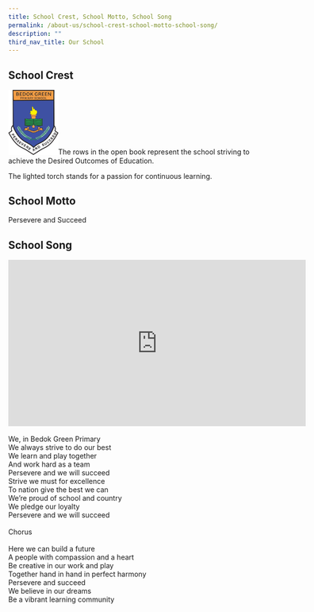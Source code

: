 ```yaml
---
title: School Crest, School Motto, School Song
permalink: /about-us/school-crest-school-motto-school-song/
description: ""
third_nav_title: Our School
---
```

School Crest
------------

<img src="/images/School%20Crest%20High%20Resolution.png" style="width:20%">The rows in the open book represent the school striving to achieve the Desired Outcomes of Education.

The lighted torch stands for a passion for continuous learning.

School Motto
------------

Persevere and Succeed  

School Song
-----------
<div style="text-align: center;"><iframe allowfullscreen="" allow="accelerometer; autoplay; clipboard-write; encrypted-media; gyroscope; picture-in-picture; web-share" frameborder="0" title="YouTube video player" src="https://www.youtube.com/embed/ERAIkFICcmU" height="335" width="600"></iframe></div>

We, in Bedok Green Primary&nbsp; <br>
We always strive to do our best&nbsp; &nbsp;<br>
We learn and play together <br>
And work hard as a team <br>
Persevere and we will succeed <br>
Strive we must for excellence <br>
To nation give the best we can <br>
We’re proud of school and country <br>
We pledge our loyalty <br>
Persevere and we will succeed <br> <br>
Chorus <br> <br>
Here we can build a future <br>
A people with compassion and a heart <br>
Be creative in our work and play <br>
Together hand in hand in perfect harmony <br>
Persevere and succeed <br>
We believe in our dreams <br>
Be a vibrant learning community